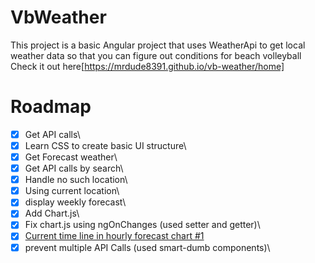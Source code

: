 # VbWeather

This project is a basic Angular project that uses WeatherApi to get local weather data so that you can figure out conditions for beach volleyball
Check it out here[https://mrdude8391.github.io/vb-weather/home]

# Roadmap

- [x] Get API calls\
- [x] Learn CSS to create basic UI structure\
- [x] Get Forecast weather\
- [x] Get API calls by search\
- [x] Handle no such location\
- [x] Using current location\
- [x] display weekly forecast\
- [x] Add Chart.js\
- [x] Fix chart.js using ngOnChanges (used setter and getter)\
- [x] [Current time line in hourly forecast chart #1](https://github.com/mrdude8391/vb-weather/issues/1)
- [x] prevent multiple API Calls (used smart-dumb components)\
